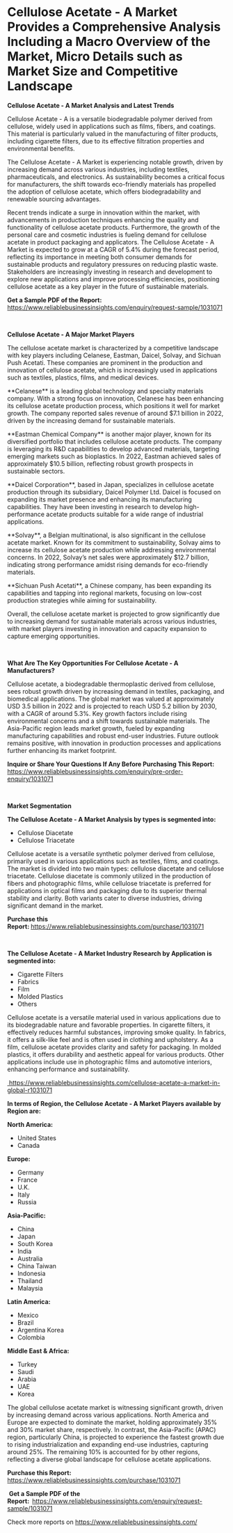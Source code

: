 <p><h1>Cellulose Acetate - A Market Provides a Comprehensive Analysis Including a Macro Overview of the Market, Micro Details such as Market Size and Competitive Landscape</h1></p><p><strong>Cellulose Acetate - A Market Analysis and Latest Trends</strong></p>
<p><p>Cellulose Acetate - A is a versatile biodegradable polymer derived from cellulose, widely used in applications such as films, fibers, and coatings. This material is particularly valued in the manufacturing of filter products, including cigarette filters, due to its effective filtration properties and environmental benefits.</p><p>The Cellulose Acetate - A Market is experiencing notable growth, driven by increasing demand across various industries, including textiles, pharmaceuticals, and electronics. As sustainability becomes a critical focus for manufacturers, the shift towards eco-friendly materials has propelled the adoption of cellulose acetate, which offers biodegradability and renewable sourcing advantages.</p><p>Recent trends indicate a surge in innovation within the market, with advancements in production techniques enhancing the quality and functionality of cellulose acetate products. Furthermore, the growth of the personal care and cosmetic industries is fueling demand for cellulose acetate in product packaging and applicators. The Cellulose Acetate - A Market is expected to grow at a CAGR of 5.4% during the forecast period, reflecting its importance in meeting both consumer demands for sustainable products and regulatory pressures on reducing plastic waste. Stakeholders are increasingly investing in research and development to explore new applications and improve processing efficiencies, positioning cellulose acetate as a key player in the future of sustainable materials.</p></p>
<p><strong>Get a Sample PDF of the Report:&nbsp;</strong> <a href="https://www.reliablebusinessinsights.com/enquiry/request-sample/1031071?utm_campaign=3543&utm_medium=2&utm_source=Github&utm_content=ia&utm_term=21032025&utm_id=cellulose-acetate-a">https://www.reliablebusinessinsights.com/enquiry/request-sample/1031071</a></p>
<p>&nbsp;</p>
<p><strong>Cellulose Acetate - A Major Market Players</strong></p>
<p><p>The cellulose acetate market is characterized by a competitive landscape with key players including Celanese, Eastman, Daicel, Solvay, and Sichuan Push Acetati. These companies are prominent in the production and innovation of cellulose acetate, which is increasingly used in applications such as textiles, plastics, films, and medical devices.</p><p>**Celanese** is a leading global technology and specialty materials company. With a strong focus on innovation, Celanese has been enhancing its cellulose acetate production process, which positions it well for market growth. The company reported sales revenue of around $7.1 billion in 2022, driven by the increasing demand for sustainable materials.</p><p>**Eastman Chemical Company** is another major player, known for its diversified portfolio that includes cellulose acetate products. The company is leveraging its R&D capabilities to develop advanced materials, targeting emerging markets such as bioplastics. In 2022, Eastman achieved sales of approximately $10.5 billion, reflecting robust growth prospects in sustainable sectors.</p><p>**Daicel Corporation**, based in Japan, specializes in cellulose acetate production through its subsidiary, Daicel Polymer Ltd. Daicel is focused on expanding its market presence and enhancing its manufacturing capabilities. They have been investing in research to develop high-performance acetate products suitable for a wide range of industrial applications.</p><p>**Solvay**, a Belgian multinational, is also significant in the cellulose acetate market. Known for its commitment to sustainability, Solvay aims to increase its cellulose acetate production while addressing environmental concerns. In 2022, Solvay’s net sales were approximately $12.7 billion, indicating strong performance amidst rising demands for eco-friendly materials.</p><p>**Sichuan Push Acetati**, a Chinese company, has been expanding its capabilities and tapping into regional markets, focusing on low-cost production strategies while aiming for sustainability.</p><p>Overall, the cellulose acetate market is projected to grow significantly due to increasing demand for sustainable materials across various industries, with market players investing in innovation and capacity expansion to capture emerging opportunities.</p></p>
<p>&nbsp;</p>
<p><strong>What Are The Key Opportunities For Cellulose Acetate - A Manufacturers?</strong></p>
<p><p>Cellulose acetate, a biodegradable thermoplastic derived from cellulose, sees robust growth driven by increasing demand in textiles, packaging, and biomedical applications. The global market was valued at approximately USD 3.5 billion in 2022 and is projected to reach USD 5.2 billion by 2030, with a CAGR of around 5.3%. Key growth factors include rising environmental concerns and a shift towards sustainable materials. The Asia-Pacific region leads market growth, fueled by expanding manufacturing capabilities and robust end-user industries. Future outlook remains positive, with innovation in production processes and applications further enhancing its market footprint.</p></p>
<p><strong>Inquire or Share Your Questions If Any Before Purchasing This Report:</strong> <a href="https://www.reliablebusinessinsights.com/enquiry/pre-order-enquiry/1031071?utm_campaign=3543&utm_medium=2&utm_source=Github&utm_content=ia&utm_term=21032025&utm_id=cellulose-acetate-a">https://www.reliablebusinessinsights.com/enquiry/pre-order-enquiry/1031071</a></p>
<p>&nbsp;</p>
<p><strong>Market Segmentation</strong></p>
<p><strong>The Cellulose Acetate - A Market Analysis by types is segmented into:</strong></p>
<p><ul><li>Cellulose Diacetate</li><li>Cellulose Triacetate</li></ul></p>
<p><p>Cellulose acetate is a versatile synthetic polymer derived from cellulose, primarily used in various applications such as textiles, films, and coatings. The market is divided into two main types: cellulose diacetate and cellulose triacetate. Cellulose diacetate is commonly utilized in the production of fibers and photographic films, while cellulose triacetate is preferred for applications in optical films and packaging due to its superior thermal stability and clarity. Both variants cater to diverse industries, driving significant demand in the market.</p></p>
<p><strong>Purchase this Report:&nbsp;</strong><a href="https://www.reliablebusinessinsights.com/purchase/1031071?utm_campaign=3543&utm_medium=2&utm_source=Github&utm_content=ia&utm_term=21032025&utm_id=cellulose-acetate-a">https://www.reliablebusinessinsights.com/purchase/1031071</a></p>
<p>&nbsp;</p>
<p><strong>The Cellulose Acetate - A Market Industry Research by Application is segmented into:</strong></p>
<p><ul><li>Cigarette Filters</li><li>Fabrics</li><li>Film</li><li>Molded Plastics</li><li>Others</li></ul></p>
<p><p>Cellulose acetate is a versatile material used in various applications due to its biodegradable nature and favorable properties. In cigarette filters, it effectively reduces harmful substances, improving smoke quality. In fabrics, it offers a silk-like feel and is often used in clothing and upholstery. As a film, cellulose acetate provides clarity and safety for packaging. In molded plastics, it offers durability and aesthetic appeal for various products. Other applications include use in photographic films and automotive interiors, enhancing performance and sustainability.</p></p>
<p><a href="https://www.reliablebusinessinsights.com/cellulose-acetate-a-market-in-global-r1031071?utm_campaign=3543&utm_medium=2&utm_source=Github&utm_content=ia&utm_term=21032025&utm_id=cellulose-acetate-a">&nbsp;https://www.reliablebusinessinsights.com/cellulose-acetate-a-market-in-global-r1031071</a></p>
<p><strong>In terms of Region, the Cellulose Acetate - A Market Players available by Region are:</strong></p>
<p>
    <p> <strong> North America: </strong>
        <ul>
            <li>United States</li>
            <li>Canada</li>
        </ul>
        </p> 
    <p> <strong> Europe: </strong>
        <ul>
            <li>Germany</li>
            <li>France</li>
            <li>U.K.</li>
            <li>Italy</li>
            <li>Russia</li>
        </ul>
        </p> 
    <p> <strong> Asia-Pacific: </strong>
        <ul>
            <li>China</li>
            <li>Japan</li>
            <li>South Korea</li>
            <li>India</li>
            <li>Australia</li>
            <li>China Taiwan</li>
            <li>Indonesia</li>
            <li>Thailand</li>
            <li>Malaysia</li>
        </ul>
        </p> 
    <p> <strong> Latin America: </strong>
        <ul>
            <li>Mexico</li>
            <li>Brazil</li>
            <li>Argentina Korea</li>
            <li>Colombia</li>
        </ul>
        </p> 
    <p> <strong> Middle East & Africa: </strong>
        <ul>
            <li>Turkey</li>
            <li>Saudi</li>
            <li>Arabia</li>
            <li>UAE</li>
            <li>Korea</li>
        </ul>
    </p>
    </p>
<p><p>The global cellulose acetate market is witnessing significant growth, driven by increasing demand across various applications. North America and Europe are expected to dominate the market, holding approximately 35% and 30% market share, respectively. In contrast, the Asia-Pacific (APAC) region, particularly China, is projected to experience the fastest growth due to rising industrialization and expanding end-use industries, capturing around 25%. The remaining 10% is accounted for by other regions, reflecting a diverse global landscape for cellulose acetate applications.</p></p>
<p><strong>Purchase this Report: </strong><a href="https://www.reliablebusinessinsights.com/purchase/1031071?utm_campaign=3543&utm_medium=2&utm_source=Github&utm_content=ia&utm_term=21032025&utm_id=cellulose-acetate-a">https://www.reliablebusinessinsights.com/purchase/1031071</a></p>
<p>&nbsp;<strong>Get a Sample PDF of the Report:&nbsp;&nbsp;</strong><a href="https://www.reliablebusinessinsights.com/enquiry/request-sample/1031071?utm_campaign=3543&utm_medium=2&utm_source=Github&utm_content=ia&utm_term=21032025&utm_id=cellulose-acetate-a">https://www.reliablebusinessinsights.com/enquiry/request-sample/1031071</a></p>
<p><strong></strong></p>
<p>Check more reports on <a href="https://www.reliablebusinessinsights.com/?utm_campaign=3543&utm_medium=2&utm_source=Github&utm_content=ia&utm_term=21032025&utm_id=cellulose-acetate-a">https://www.reliablebusinessinsights.com/</a></p>